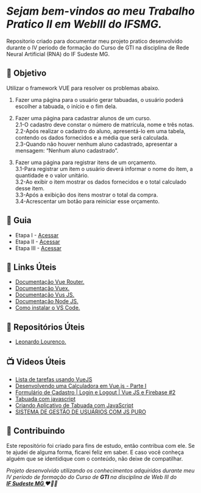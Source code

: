 <em>
  <h1> 
    Sejam bem-vindos ao meu Trabalho Pratico II em WebIII do IFSMG. 
  </h1>
</em> 

<p>
  Repositorio criado para documentar meu projeto pratico desenvolvido durante o IV periodo de formação do Curso de GTI na disciplina de Rede Neural Artificial (RNA) do IF Sudeste MG.
</p>


<h2> 🎯 Objetivo </h2>
Utilizar o framework VUE para resolver os problemas abaixo.

1. Fazer uma página para o usuário gerar tabuadas, o usuário poderá escolher a tabuada, o início e o fim dela.

2. Fazer uma página para cadastrar alunos de um curso.<br>
2.1-O cadastro deve constar o número de matrícula, nome e três notas. <br>
2.2-Após realizar o cadastro do aluno, apresentá-lo em uma tabela, contendo os dados fornecidos e a média que será calculada. <br>
2.3-Quando não houver nenhum aluno cadastrado, apresentar a mensagem: “Nenhum aluno cadastrado”.

3. Fazer uma página para registrar itens de um orçamento. <br>
3.1-Para registrar um item o usuário deverá informar o nome do item, a quantidade e o valor unitário.<br>
3.2-Ao exibir o item mostrar os dados fornecidos e o total calculado desse item.<br>
3.3-Após a exibição dos itens mostrar o total da compra.<br> 
3.4-Acrescentar um botão para reiniciar esse orçamento.



<h2 dir="auto"> 🚦 Guia </h2>
<ul dir="auto">
<li> Etapa I - <a href=" https:// "> Acessar </a></li>
<li> Etapa II - <a href=" https:// "> Acessar </a></li>
<li> Etapa III - <a href=" https:// "> Acessar </a></li>
</ul>



<h2 dir="auto"> 🔗 Links Úteis </h2>
<ul dir="auto">
  
  <li><a href="https://router.vuejs.org/"> Documentação Vue Router. </a></li>
  <li><a href="https://vuex.vuejs.org/"> Documentação Vuex. </a></li>
  <li><a href="https://vuejs.org/"> Documentação Vus JS. </a></li>
  <li><a href="https://nodejs.org/en/"> Documentação Node JS. </a></li>
  <li><a href="https://code.visualstudio.com/"> Como instalar o VS Code. </a></li>
  
</ul>

<h2 dir="auto"> 🔗 Repositórios Úteis </h2>
<ul dir="auto">
  
  <li><a href="https://github.com/Leonardo-Lourenco/login-logout-vuejs-firebase"> Leonardo Lourenco. </a></li>

  
</ul>





<h2 dir="auto"> 📺 Videos Úteis </h2>
<ul dir="auto">
<li><a href="https://www.youtube.com/watch?v=HrJBHCiC3VA"> Lista de tarefas usando VueJS </a></li>
<li><a href="https://www.youtube.com/watch?v=oEPVTnjIB_8&t=3767s"> Desenvolvendo uma Calculadora em Vue.js - Parte I </a></li>
<li><a href="https://www.youtube.com/watch?v=7kvmT-InS9I"> Formulário de Cadastro | Login e Logout | Vue JS e Firebase #2</a></li>
<li><a href="https://www.youtube.com/watch?v=WJMKClePvWQ"> Tabuada com javascript</a></li>
<li><a href="https://www.youtube.com/watch?v=KEiPFkoeygQ&t=398s"> Criando Aplicativo de Tabuada com JavaScript</a></li>
<li><a href="https://www.youtube.com/watch?v=jGhRmAvDqnk&list=PLZO_SqCI6cXaVQCwpI4UfjcuMvRRjzkEK&index=1"> SISTEMA DE GESTÃO DE USUÁRIOS COM JS PURO</a></li>


</ul>


<h2 dir="auto"> 🤝 Contribuindo </h2>

<p dir="auto">Este repositório foi criado para fins de estudo, então contribua com ele. Se te ajudei de alguma forma, ficarei feliz em
saber. E caso você conheça alguém que se identidique com o conteúdo, não deixe de compatilhar.</p>


<p dir="auto"> 
 <em>
  Projeto desenvolvido utilizando os conhecimentos adquiridos durante meu IV periodo de formação do Curso de <strong> GTI </strong>
  na disciplina de Web III do <br>
  <a href="https://www.ifsudestemg.edu.br/muriae"> <strong> IF Sudeste MG </strong></a> ❤️💚💚
 </em> 
</p>
